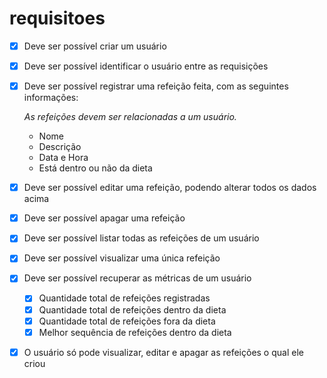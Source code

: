 # requisitoes
  - [x] Deve ser possível criar um usuário
  - [x] Deve ser possível identificar o usuário entre as requisições
  - [x] Deve ser possível registrar uma refeição feita, com as seguintes informações:
      
      *As refeições devem ser relacionadas a um usuário.*
      
      - Nome
      - Descrição
      - Data e Hora
      - Está dentro ou não da dieta
  - [x] Deve ser possível editar uma refeição, podendo alterar todos os dados acima
  - [x] Deve ser possível apagar uma refeição
  - [x] Deve ser possível listar todas as refeições de um usuário
  - [x] Deve ser possível visualizar uma única refeição
  - [x] Deve ser possível recuperar as métricas de um usuário
      - [x] Quantidade total de refeições registradas
      - [x] Quantidade total de refeições dentro da dieta
      - [x] Quantidade total de refeições fora da dieta
      - [x] Melhor sequência de refeições dentro da dieta
  - [x] O usuário só pode visualizar, editar e apagar as refeições o qual ele criou
